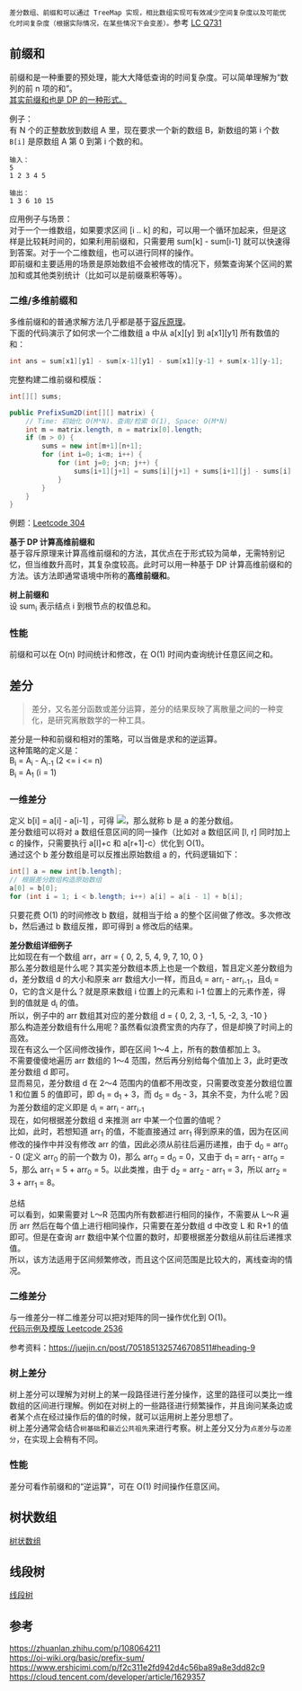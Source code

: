 `差分数组、前缀和可以通过 TreeMap 实现，相比数组实现可有效减少空间复杂度以及可能优化时间复杂度（根据实际情况，在某些情况下会变差）。`参考 [LC Q731](./../Leetcode%20Practices/algorithms/medium/731%20My%20Calendar%20II.java)  
  
## 前缀和
前缀和是一种重要的预处理，能大大降低查询的时间复杂度。可以简单理解为“数列的前 n 项的和”。  
[其实前缀和也是 DP 的一种形式。](https://stackoverflow.com/a/71611236/6481829)  
  
例子：  
有 N 个的正整数放到数组 A 里，现在要求一个新的数组 B，新数组的第 i 个数 `B[i]` 是原数组 A 第 0 到第 i 个数的和。  
```
输入：
5
1 2 3 4 5

输出：
1 3 6 10 15
```  
  
应用例子与场景：  
对于一个一维数组，如果要求区间 [i .. k] 的和，可以用一个循环加起来，但是这样是比较耗时间的，如果利用前缀和，只需要用 sum[k] - sum[i-1] 就可以快速得到答案。对于一个二维数组，也可以进行同样的操作。  
即前缀和主要适用的场景是原始数组不会被修改的情况下，频繁查询某个区间的累加和或其他类别统计（比如可以是前缀乘积等等）。  
  
### 二维/多维前缀和
多维前缀和的普通求解方法几乎都是基于[容斥原理](https://oi-wiki.org/math/inclusion-exclusion-principle/)。  
下面的代码演示了如何求一个二维数组 a 中从 a[x][y] 到 a[x1][y1] 所有数值的和：  
```java
int ans = sum[x1][y1] - sum[x-1][y1] - sum[x1][y-1] + sum[x-1][y-1];
```  
  
完整构建二维前缀和模版：  
```java
int[][] sums;

public PrefixSum2D(int[][] matrix) {
    // Time: 初始化 O(M*N)、查询/检索 O(1), Space: O(M*N)
    int m = matrix.length, n = matrix[0].length;
    if (m > 0) {
        sums = new int[m+1][n+1];
        for (int i=0; i<m; i++) {
            for (int j=0; j<n; j++) {
                sums[i+1][j+1] = sums[i][j+1] + sums[i+1][j] - sums[i][j] + matrix[i][j];
            }
        }
    }
}
```  
  
例题：[Leetcode 304](./../Leetcode%20Practices/algorithms/medium/304%20Range%20Sum%20Query%202D%20-%20Immutable.java)  
  
**基于 DP 计算高维前缀和**  
基于容斥原理来计算高维前缀和的方法，其优点在于形式较为简单，无需特别记忆，但当维数升高时，其复杂度较高。此时可以用一种基于 DP 计算高维前缀和的方法。该方法即通常语境中所称的**高维前缀和**。  
  
**树上前缀和**  
设 sum<sub>i</sub> 表示结点 i 到根节点的权值总和。  
  
### 性能
前缀和可以在 O(n) 时间统计和修改，在 O(1) 时间内查询统计任意区间之和。  
  
  
  
## 差分
> 差分，又名差分函数或差分运算，差分的结果反映了离散量之间的一种变化，是研究离散数学的一种工具。
  
差分是一种和前缀和相对的策略，可以当做是求和的逆运算。  
这种策略的定义是：  
B<sub>i</sub> = A<sub>i</sub> - A<sub>i-1</sub> (2 <= i <= n)  
B<sub>i</sub> = A<sub>1</sub> (i = 1)  
  
### 一维差分
定义 b[i] = a[i] - a[i-1] ，可得 <img src="https://render.githubusercontent.com/render/math?math=a[i]=\displaystyle \sum^{i}_{j = 1}{b[j]}">，那么就称 b 是 a 的差分数组。  
差分数组可以将对 a 数组任意区间的同一操作（比如对 a 数组区间 [l, r] 同时加上 c 的操作，只需要执行 a[l]+c 和 a[r+1]-c）优化到 O(1)。  
通过这个 b 差分数组是可以反推出原始数组 a 的，代码逻辑如下：  
```java
int[] a = new int[b.length];
// 根据差分数组构造原始数组
a[0] = b[0];
for (int i = 1; i < b.length; i++) a[i] = a[i - 1] + b[i];
```  
只要花费 O(1) 的时间修改 b 数组，就相当于给 a 的整个区间做了修改。多次修改 b，然后通过 b 数组反推，即可得到 a 修改后的结果。  
  
**差分数组详细例子**  
比如现在有一个数组 arr，arr = { 0, 2, 5, 4, 9, 7, 10, 0 }  
那么差分数组是什么呢？其实差分数组本质上也是一个数组，暂且定义差分数组为 d，差分数组 d 的大小和原来 arr 数组大小一样，而且d<sub>i</sub> = arr<sub>i</sub> - arr<sub>i-1</sub>，且d<sub>i</sub> = 0，它的含义是什么？就是原来数组 i 位置上的元素和 i-1 位置上的元素作差，得到的值就是 d<sub>i</sub> 的值。  
所以，例子中的 arr 数组其对应的差分数组 d = { 0, 2, 3, -1, 5, -2, 3, -10 }  
那么构造差分数组有什么用呢？虽然看似浪费宝贵的内存了，但是却换了时间上的高效。  
现在有这么一个区间修改操作，即在区间 1～4 上，所有的数值都加上 3。  
不需要傻傻地遍历 arr 数组的 1～4 范围，然后再分别给每个值加上 3，此时更改差分数组 d 即可。  
显而易见，差分数组 d 在 2～4 范围内的值都不用改变，只需要改变差分数组位置 1 和位置 5 的值即可，即 d<sub>1</sub> = d<sub>1</sub> + 3，而 d<sub>5</sub> = d<sub>5</sub> - 3，其余不变，为什么呢？因为差分数组的定义即是 d<sub>i</sub> = arr<sub>i</sub> - arr<sub>i-1</sub>  
现在，如何根据差分数组 d 来推测 arr 中某一个位置的值呢？  
比如，此时，若想知道 arr<sub>1</sub> 的值，不能直接通过 arr<sub>1</sub> 得到原来的值，因为在区间修改的操作中并没有修改 arr 的值，因此必须从前往后遍历递推，由于 d<sub>0</sub> = arr<sub>0</sub> - 0 (定义 arr<sub>0</sub> 的前一个数为 0)，那么 arr<sub>0</sub> = d<sub>0</sub> = 0，又由于 d<sub>1</sub> = arr<sub>1</sub> - arr<sub>0</sub> = 5，那么 arr<sub>1</sub> = 5 + arr<sub>0</sub> = 5。以此类推，由于 d<sub>2</sub> = arr<sub>2</sub> - arr<sub>1</sub> = 3，所以 arr<sub>2</sub> = 3 + arr<sub>1</sub> = 8。  

总结  
可以看到，如果需要对 L～R 范围内所有数都进行相同的操作，不需要从 L～R 遍历 arr 然后在每个值上进行相同操作，只需要在差分数组 d 中改变 L 和 R+1 的值即可。但是在查询 arr 数组中某个位置的数时，却要根据差分数组从前往后递推求值。  
所以，该方法适用于区间频繁修改，而且这个区间范围是比较大的，离线查询的情况。  
  
### 二维差分
与一维差分一样二维差分可以把对矩阵的同一操作优化到 O(1)。  
[代码示例及模版 Leetcode 2536](./../Leetcode%20Practices/algorithms/medium/2536%20Increment%20Submatrices%20by%20One.java)  

参考资料：https://juejin.cn/post/7051851325746708511#heading-9  
  
### 树上差分
树上差分可以理解为对树上的某一段路径进行差分操作，这里的路径可以类比一维数组的区间进行理解。例如在对树上的一些路径进行频繁操作，并且询问某条边或者某个点在经过操作后的值的时候，就可以运用树上差分思想了。  
树上差分通常会结合`树基础`和`最近公共祖先`来进行考察。树上差分又分为`点差分`与`边差分`，在实现上会稍有不同。  
  
### 性能
差分可看作前缀和的“逆运算”，可在 O(1) 时间操作任意区间。  
  
  
  
## 树状数组
[树状数组](../Common%20Data%20Structure%20and%20Data%20Type/Data%20Structure%20Implementation/BinaryIndexedTree(FenwickTree)/README.md)  
  
  
  
## 线段树
[线段树](../Common%20Data%20Structure%20and%20Data%20Type/Data%20Structure%20Implementation/SegmentTree/README.md)  
  
  
  
## 参考
https://zhuanlan.zhihu.com/p/108064211  
https://oi-wiki.org/basic/prefix-sum/  
https://www.ershicimi.com/p/f2c311e2fd942d4c56ba89a8e3dd82c9  
https://cloud.tencent.com/developer/article/1629357  

